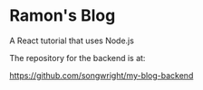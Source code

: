 # Ramon's Blog

A React tutorial that uses Node.js

The repository for the backend is at:

https://github.com/songwright/my-blog-backend